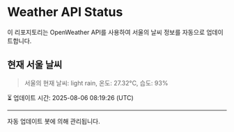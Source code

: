
# Weather API Status

이 리포지토리는 OpenWeather API를 사용하여 서울의 날씨 정보를 자동으로 업데이트합니다.

## 현재 서울 날씨
> 서울의 현재 날씨: light rain, 온도: 27.32°C, 습도: 93%

⏳ 업데이트 시간: 2025-08-06 08:19:26 (UTC)

---
자동 업데이트 봇에 의해 관리됩니다.
